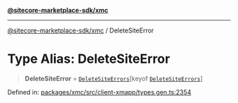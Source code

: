 [**@sitecore-marketplace-sdk/xmc**](../README.md)

***

[@sitecore-marketplace-sdk/xmc](../README.md) / DeleteSiteError

# Type Alias: DeleteSiteError

> **DeleteSiteError** = [`DeleteSiteErrors`](DeleteSiteErrors.md)\[keyof [`DeleteSiteErrors`](DeleteSiteErrors.md)\]

Defined in: [packages/xmc/src/client-xmapp/types.gen.ts:2354](https://github.com/Sitecore/sitecore-marketplace-sdk/blob/af886e6134b8d1079ef5b8ef70b7eb2f1d9c8aeb/packages/xmc/src/client-xmapp/types.gen.ts#L2354)
